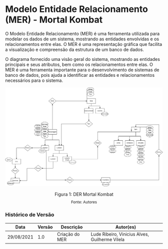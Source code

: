 # Modelo Entidade Relacionamento (MER) - Mortal Kombat

O Modelo Entidade Relacionamento (MER) é uma ferramenta utilizada para modelar os dados de um sistema, mostrando as entidades envolvidas e os relacionamentos entre elas. O MER é uma representação gráfica que facilita a visualização e compreensão da estrutura de um banco de dados.

O diagrama fornecido uma visão geral do sistema, mostrando as entidades principais e seus atributos, bem como os relacionamentos entre elas. O MER é uma ferramenta importante para o desenvolvimento de sistemas de banco de dados, pois ajuda a identificar as entidades e relacionamentos necessários para o sistema.

![MER Mortal Kombat](../img/MortalKombatTowerMER.png)

<div style="text-align: center">
  <p>Figura 1: DER Mortal Kombat</p>
  <p style="margin-top: -1%; font-size: 12px">Fonte: Autores</p>
</div>

### Histórico de Versão

| Data       | Versão | Descrição      | Autor(es)                                      |
| ---------- | ------ | -------------- | ---------------------------------------------- |
| 29/08/2021 | 1.0    | Criação do MER | Lude Ribeiro, Vinicius Alves, Guilherme Vilela |
